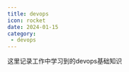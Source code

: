 ```yaml
---
title: devops
icon: rocket
date: 2024-01-15
category:
 - devops
---
```


这里记录工作中学习到的devops基础知识

<Catalog />